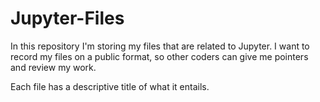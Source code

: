 # Jupyter-Files

In this repository I'm storing my files that are related to Jupyter. I want to record my files on a public format, so 
other coders can give me pointers and review my work. 

Each file has a descriptive title of what it entails.
